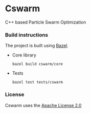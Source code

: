 # Cswarm
C++ based Particle Swarm Optimization

### Build instructions
The project is built using [Bazel](http://bazel.io/).

* Core library

    ```shell
    bazel build cswarm/core
    ```
* Tests

    ```shell
    bazel test tests/cswarm
    ```

### License
Cswarm uses the [Apache License 2.0](http://www.apache.org/licenses/LICENSE-2.0)
